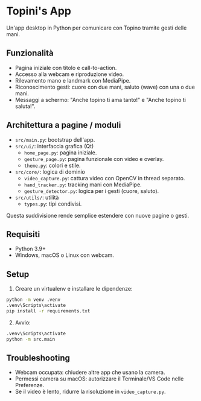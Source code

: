 # Topini's App

Un'app desktop in Python per comunicare con Topino tramite gesti delle mani.

## Funzionalità
- Pagina iniziale con titolo e call-to-action.
- Accesso alla webcam e riproduzione video.
- Rilevamento mano e landmark con MediaPipe.
- Riconoscimento gesti: cuore con due mani, saluto (wave) con una o due mani.
- Messaggi a schermo: "Anche topino ti ama tanto!" e "Anche topino ti saluta!".

## Architettura a pagine / moduli
- `src/main.py`: bootstrap dell'app.
- `src/ui/`: interfaccia grafica (Qt)
  - `home_page.py`: pagina iniziale.
  - `gesture_page.py`: pagina funzionale con video e overlay.
  - `theme.py`: colori e stile.
- `src/core/`: logica di dominio
  - `video_capture.py`: cattura video con OpenCV in thread separato.
  - `hand_tracker.py`: tracking mani con MediaPipe.
  - `gesture_detector.py`: logica per i gesti (cuore, saluto).
- `src/utils/`: utilità
  - `types.py`: tipi condivisi.

Questa suddivisione rende semplice estendere con nuove pagine o gesti.

## Requisiti
- Python 3.9+
- Windows, macOS o Linux con webcam.

## Setup
1. Creare un virtualenv e installare le dipendenze:

```cmd
python -m venv .venv
.venv\Scripts\activate
pip install -r requirements.txt
```

2. Avvio:

```cmd
.venv\Scripts\activate
python -m src.main
```

## Troubleshooting
- Webcam occupata: chiudere altre app che usano la camera.
- Permessi camera su macOS: autorizzare il Terminale/VS Code nelle Preferenze.
- Se il video è lento, ridurre la risoluzione in `video_capture.py`.